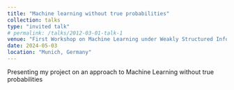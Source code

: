 ```yaml
---
title: "Machine learning without true probabilities"
collection: talks
type: "invited talk"
# permalink: /talks/2012-03-01-talk-1
venue: "First Workshop on Machine Learning under Weakly Structured Information"
date: 2024-05-03
location: "Munich, Germany"
---
```


Presenting my project on an approach to Machine Learning without true probabilities